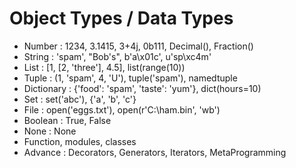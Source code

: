 # Object Types / Data Types

- Number : 1234, 3.1415, 3+4j, 0b111, Decimal(), Fraction()
- String : 'spam', "Bob's", b'a\x01c', u'sp\xc4m'
- List : [1, [2, 'three'], 4.5], list(range(10))
- Tuple : (1, 'spam', 4, 'U'), tuple('spam'), namedtuple
- Dictionary : {'food': 'spam', 'taste': 'yum'}, dict(hours=10)
- Set : set('abc'), {'a', 'b', 'c'}
- File : open('eggs.txt'), open(r'C:\ham.bin', 'wb')
- Boolean : True, False
- None : None
- Function, modules, classes
- Advance : Decorators, Generators, Iterators, MetaProgramming
